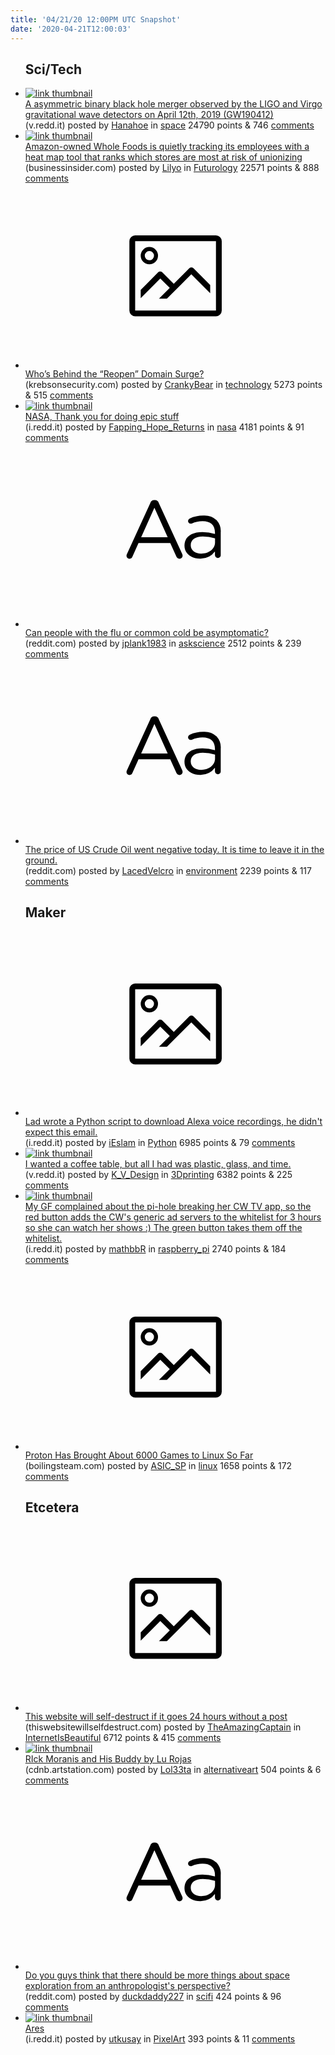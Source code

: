 ```yaml
---
title: '04/21/20 12:00PM UTC Snapshot'
date: '2020-04-21T12:00:03'
---
```

<ul>
<h2>Sci/Tech</h2>

<li><a href='https://v.redd.it/7zids91df1u41'><img src='https://b.thumbs.redditmedia.com/KbgYoOHs6J8JEtpsqE2t7owDma7ik6ZK3XqnOkrA6Jw.jpg' alt='link thumbnail'></a><div><div class='linkTitle'><a href='https://v.redd.it/7zids91df1u41'>A asymmetric binary black hole merger observed by the LIGO and Virgo gravitational wave detectors on April 12th, 2019 (GW190412)</a></div>(v.redd.it) posted by <a href='https://www.reddit.com/user/Hanahoe'>Hanahoe</a> in <a href='https://www.reddit.com/r/space'>space</a> 24790 points & 746 <a href='https://www.reddit.com/r/space/comments/g51edm/a_asymmetric_binary_black_hole_merger_observed_by/'>comments</a></div></li>

<li><a href='https://www.businessinsider.com/whole-foods-tracks-unionization-risk-with-heat-map-2020-1'><img src='https://b.thumbs.redditmedia.com/9V7lUr4LxwP0h4-G1PixlaLJULOA_ugJulRSzaUVTTM.jpg' alt='link thumbnail'></a><div><div class='linkTitle'><a href='https://www.businessinsider.com/whole-foods-tracks-unionization-risk-with-heat-map-2020-1'>Amazon-owned Whole Foods is quietly tracking its employees with a heat map tool that ranks which stores are most at risk of unionizing</a></div>(businessinsider.com) posted by <a href='https://www.reddit.com/user/Lilyo'>Lilyo</a> in <a href='https://www.reddit.com/r/Futurology'>Futurology</a> 22571 points & 888 <a href='https://www.reddit.com/r/Futurology/comments/g4w2uo/amazonowned_whole_foods_is_quietly_tracking_its/'>comments</a></div></li>

<li><a href='https://krebsonsecurity.com/2020/04/whos-behind-the-reopen-domain-surge/'><svg version='1.1' viewBox='-34 -14 104 64' preserveAspectRatio='xMidYMid meet' xmlns='http://www.w3.org/2000/svg' xmlns:xlink='http://www.w3.org/1999/xlink'>
    <title>link thumbnail</title>
    <path d='M32,4H4A2,2,0,0,0,2,6V30a2,2,0,0,0,2,2H32a2,2,0,0,0,2-2V6A2,2,0,0,0,32,4ZM4,30V6H32V30Z'></path>
    <path d='M8.92,14a3,3,0,1,0-3-3A3,3,0,0,0,8.92,14Zm0-4.6A1.6,1.6,0,1,1,7.33,11,1.6,1.6,0,0,1,8.92,9.41Z'></path>
    <path d='M22.78,15.37l-5.4,5.4-4-4a1,1,0,0,0-1.41,0L5.92,22.9v2.83l6.79-6.79L16,22.18l-3.75,3.75H15l8.45-8.45L30,24V21.18l-5.81-5.81A1,1,0,0,0,22.78,15.37Z'></path>
    </svg></a><div><div class='linkTitle'><a href='https://krebsonsecurity.com/2020/04/whos-behind-the-reopen-domain-surge/'>Who’s Behind the “Reopen” Domain Surge?</a></div>(krebsonsecurity.com) posted by <a href='https://www.reddit.com/user/CrankyBear'>CrankyBear</a> in <a href='https://www.reddit.com/r/technology'>technology</a> 5273 points & 515 <a href='https://www.reddit.com/r/technology/comments/g53kxu/whos_behind_the_reopen_domain_surge/'>comments</a></div></li>

<li><a href='https://i.redd.it/zq0lu3sij1u41.jpg'><img src='https://b.thumbs.redditmedia.com/iJy125lr_eqo0_PRZf1zLHHidFON4nWbmYwD4SCU4oo.jpg' alt='link thumbnail'></a><div><div class='linkTitle'><a href='https://i.redd.it/zq0lu3sij1u41.jpg'>NASA, Thank you for doing epic stuff</a></div>(i.redd.it) posted by <a href='https://www.reddit.com/user/Fapping_Hope_Returns'>Fapping_Hope_Returns</a> in <a href='https://www.reddit.com/r/nasa'>nasa</a> 4181 points & 91 <a href='https://www.reddit.com/r/nasa/comments/g51pzq/nasa_thank_you_for_doing_epic_stuff/'>comments</a></div></li>

<li><a href='https://www.reddit.com/r/askscience/comments/g55hr0/can_people_with_the_flu_or_common_cold_be/'><svg version='1.1' viewBox='-34 -12 104 64' preserveAspectRatio='xMidYMid slice' xmlns='http://www.w3.org/2000/svg' xmlns:xlink='http://www.w3.org/1999/xlink'>
    <title>text link thumbnail</title>
    <path d='M12.19,8.84a1.45,1.45,0,0,0-1.4-1h-.12a1.46,1.46,0,0,0-1.42,1L1.14,26.56a1.29,1.29,0,0,0-.14.59,1,1,0,0,0,1,1,1.12,1.12,0,0,0,1.08-.77l2.08-4.65h11l2.08,4.59a1.24,1.24,0,0,0,1.12.83,1.08,1.08,0,0,0,1.08-1.08,1.64,1.64,0,0,0-.14-.57ZM6.08,20.71l4.59-10.22,4.6,10.22Z'>
    </path>
    <path d='M32.24,14.78A6.35,6.35,0,0,0,27.6,13.2a11.36,11.36,0,0,0-4.7,1,1,1,0,0,0-.58.89,1,1,0,0,0,.94.92,1.23,1.23,0,0,0,.39-.08,8.87,8.87,0,0,1,3.72-.81c2.7,0,4.28,1.33,4.28,3.92v.5a15.29,15.29,0,0,0-4.42-.61c-3.64,0-6.14,1.61-6.14,4.64v.05c0,2.95,2.7,4.48,5.37,4.48a6.29,6.29,0,0,0,5.19-2.48V26.9a1,1,0,0,0,1,1,1,1,0,0,0,1-1.06V19A5.71,5.71,0,0,0,32.24,14.78Zm-.56,7.7c0,2.28-2.17,3.89-4.81,3.89-1.94,0-3.61-1.06-3.61-2.86v-.06c0-1.8,1.5-3,4.2-3a15.2,15.2,0,0,1,4.22.61Z'>
    </path>
    </svg></a><div><div class='linkTitle'><a href='https://www.reddit.com/r/askscience/comments/g55hr0/can_people_with_the_flu_or_common_cold_be/'>Can people with the flu or common cold be asymptomatic?</a></div>(reddit.com) posted by <a href='https://www.reddit.com/user/jplank1983'>jplank1983</a> in <a href='https://www.reddit.com/r/askscience'>askscience</a> 2512 points & 239 <a href='https://www.reddit.com/r/askscience/comments/g55hr0/can_people_with_the_flu_or_common_cold_be/'>comments</a></div></li>

<li><a href='https://www.reddit.com/r/environment/comments/g4y6yf/the_price_of_us_crude_oil_went_negative_today_it/'><svg version='1.1' viewBox='-34 -12 104 64' preserveAspectRatio='xMidYMid slice' xmlns='http://www.w3.org/2000/svg' xmlns:xlink='http://www.w3.org/1999/xlink'>
    <title>text link thumbnail</title>
    <path d='M12.19,8.84a1.45,1.45,0,0,0-1.4-1h-.12a1.46,1.46,0,0,0-1.42,1L1.14,26.56a1.29,1.29,0,0,0-.14.59,1,1,0,0,0,1,1,1.12,1.12,0,0,0,1.08-.77l2.08-4.65h11l2.08,4.59a1.24,1.24,0,0,0,1.12.83,1.08,1.08,0,0,0,1.08-1.08,1.64,1.64,0,0,0-.14-.57ZM6.08,20.71l4.59-10.22,4.6,10.22Z'>
    </path>
    <path d='M32.24,14.78A6.35,6.35,0,0,0,27.6,13.2a11.36,11.36,0,0,0-4.7,1,1,1,0,0,0-.58.89,1,1,0,0,0,.94.92,1.23,1.23,0,0,0,.39-.08,8.87,8.87,0,0,1,3.72-.81c2.7,0,4.28,1.33,4.28,3.92v.5a15.29,15.29,0,0,0-4.42-.61c-3.64,0-6.14,1.61-6.14,4.64v.05c0,2.95,2.7,4.48,5.37,4.48a6.29,6.29,0,0,0,5.19-2.48V26.9a1,1,0,0,0,1,1,1,1,0,0,0,1-1.06V19A5.71,5.71,0,0,0,32.24,14.78Zm-.56,7.7c0,2.28-2.17,3.89-4.81,3.89-1.94,0-3.61-1.06-3.61-2.86v-.06c0-1.8,1.5-3,4.2-3a15.2,15.2,0,0,1,4.22.61Z'>
    </path>
    </svg></a><div><div class='linkTitle'><a href='https://www.reddit.com/r/environment/comments/g4y6yf/the_price_of_us_crude_oil_went_negative_today_it/'>The price of US Crude Oil went negative today. It is time to leave it in the ground.</a></div>(reddit.com) posted by <a href='https://www.reddit.com/user/LacedVelcro'>LacedVelcro</a> in <a href='https://www.reddit.com/r/environment'>environment</a> 2239 points & 117 <a href='https://www.reddit.com/r/environment/comments/g4y6yf/the_price_of_us_crude_oil_went_negative_today_it/'>comments</a></div></li>

<h2>Maker</h2>

<li><a href='https://i.redd.it/2s0dj8ob12u41.png'><svg version='1.1' viewBox='-34 -14 104 64' preserveAspectRatio='xMidYMid meet' xmlns='http://www.w3.org/2000/svg' xmlns:xlink='http://www.w3.org/1999/xlink'>
    <title>link thumbnail</title>
    <path d='M32,4H4A2,2,0,0,0,2,6V30a2,2,0,0,0,2,2H32a2,2,0,0,0,2-2V6A2,2,0,0,0,32,4ZM4,30V6H32V30Z'></path>
    <path d='M8.92,14a3,3,0,1,0-3-3A3,3,0,0,0,8.92,14Zm0-4.6A1.6,1.6,0,1,1,7.33,11,1.6,1.6,0,0,1,8.92,9.41Z'></path>
    <path d='M22.78,15.37l-5.4,5.4-4-4a1,1,0,0,0-1.41,0L5.92,22.9v2.83l6.79-6.79L16,22.18l-3.75,3.75H15l8.45-8.45L30,24V21.18l-5.81-5.81A1,1,0,0,0,22.78,15.37Z'></path>
    </svg></a><div><div class='linkTitle'><a href='https://i.redd.it/2s0dj8ob12u41.png'>Lad wrote a Python script to download Alexa voice recordings, he didn't expect this email.</a></div>(i.redd.it) posted by <a href='https://www.reddit.com/user/iEslam'>iEslam</a> in <a href='https://www.reddit.com/r/Python'>Python</a> 6985 points & 79 <a href='https://www.reddit.com/r/Python/comments/g53lxf/lad_wrote_a_python_script_to_download_alexa_voice/'>comments</a></div></li>

<li><a href='https://v.redd.it/2eujis33l1u41'><img src='https://a.thumbs.redditmedia.com/DyhYWBLJolPLNSjh21_qGkknaj-4K1ZxwgYikf4CpY8.jpg' alt='link thumbnail'></a><div><div class='linkTitle'><a href='https://v.redd.it/2eujis33l1u41'>I wanted a coffee table, but all I had was plastic, glass, and time.</a></div>(v.redd.it) posted by <a href='https://www.reddit.com/user/K_V_Design'>K_V_Design</a> in <a href='https://www.reddit.com/r/3Dprinting'>3Dprinting</a> 6382 points & 225 <a href='https://www.reddit.com/r/3Dprinting/comments/g51xch/i_wanted_a_coffee_table_but_all_i_had_was_plastic/'>comments</a></div></li>

<li><a href='https://i.redd.it/hvyd2nmp20u41.jpg'><img src='https://b.thumbs.redditmedia.com/BzpRjX5Z6IJzR-fJWTYMsc_XS0brf62j1Xk95gGZaTI.jpg' alt='link thumbnail'></a><div><div class='linkTitle'><a href='https://i.redd.it/hvyd2nmp20u41.jpg'>My GF complained about the pi-hole breaking her CW TV app, so the red button adds the CW's generic ad servers to the whitelist for 3 hours so she can watch her shows :) The green button takes them off the whitelist.</a></div>(i.redd.it) posted by <a href='https://www.reddit.com/user/mathbbR'>mathbbR</a> in <a href='https://www.reddit.com/r/raspberry_pi'>raspberry_pi</a> 2740 points & 184 <a href='https://www.reddit.com/r/raspberry_pi/comments/g4w1o1/my_gf_complained_about_the_pihole_breaking_her_cw/'>comments</a></div></li>

<li><a href='https://boilingsteam.com/proton-brought-about-6000-games-to-linux-so-far/'><svg version='1.1' viewBox='-34 -14 104 64' preserveAspectRatio='xMidYMid meet' xmlns='http://www.w3.org/2000/svg' xmlns:xlink='http://www.w3.org/1999/xlink'>
    <title>link thumbnail</title>
    <path d='M32,4H4A2,2,0,0,0,2,6V30a2,2,0,0,0,2,2H32a2,2,0,0,0,2-2V6A2,2,0,0,0,32,4ZM4,30V6H32V30Z'></path>
    <path d='M8.92,14a3,3,0,1,0-3-3A3,3,0,0,0,8.92,14Zm0-4.6A1.6,1.6,0,1,1,7.33,11,1.6,1.6,0,0,1,8.92,9.41Z'></path>
    <path d='M22.78,15.37l-5.4,5.4-4-4a1,1,0,0,0-1.41,0L5.92,22.9v2.83l6.79-6.79L16,22.18l-3.75,3.75H15l8.45-8.45L30,24V21.18l-5.81-5.81A1,1,0,0,0,22.78,15.37Z'></path>
    </svg></a><div><div class='linkTitle'><a href='https://boilingsteam.com/proton-brought-about-6000-games-to-linux-so-far/'>Proton Has Brought About 6000 Games to Linux So Far</a></div>(boilingsteam.com) posted by <a href='https://www.reddit.com/user/ASIC_SP'>ASIC_SP</a> in <a href='https://www.reddit.com/r/linux'>linux</a> 1658 points & 172 <a href='https://www.reddit.com/r/linux/comments/g4s03y/proton_has_brought_about_6000_games_to_linux_so/'>comments</a></div></li>

<h2>Etcetera</h2>

<li><a href='https://www.thiswebsitewillselfdestruct.com'><svg version='1.1' viewBox='-34 -14 104 64' preserveAspectRatio='xMidYMid meet' xmlns='http://www.w3.org/2000/svg' xmlns:xlink='http://www.w3.org/1999/xlink'>
    <title>link thumbnail</title>
    <path d='M32,4H4A2,2,0,0,0,2,6V30a2,2,0,0,0,2,2H32a2,2,0,0,0,2-2V6A2,2,0,0,0,32,4ZM4,30V6H32V30Z'></path>
    <path d='M8.92,14a3,3,0,1,0-3-3A3,3,0,0,0,8.92,14Zm0-4.6A1.6,1.6,0,1,1,7.33,11,1.6,1.6,0,0,1,8.92,9.41Z'></path>
    <path d='M22.78,15.37l-5.4,5.4-4-4a1,1,0,0,0-1.41,0L5.92,22.9v2.83l6.79-6.79L16,22.18l-3.75,3.75H15l8.45-8.45L30,24V21.18l-5.81-5.81A1,1,0,0,0,22.78,15.37Z'></path>
    </svg></a><div><div class='linkTitle'><a href='https://www.thiswebsitewillselfdestruct.com'>This website will self-destruct if it goes 24 hours without a post</a></div>(thiswebsitewillselfdestruct.com) posted by <a href='https://www.reddit.com/user/TheAmazingCaptain'>TheAmazingCaptain</a> in <a href='https://www.reddit.com/r/InternetIsBeautiful'>InternetIsBeautiful</a> 6712 points & 415 <a href='https://www.reddit.com/r/InternetIsBeautiful/comments/g56vxk/this_website_will_selfdestruct_if_it_goes_24/'>comments</a></div></li>

<li><a href='https://cdnb.artstation.com/p/assets/images/images/025/882/177/large/lu-rojas-rick.jpg'><img src='https://b.thumbs.redditmedia.com/68X7Edd613PJjWwyf1iolHXQsOWyh0hChN3jhvf5RhY.jpg' alt='link thumbnail'></a><div><div class='linkTitle'><a href='https://cdnb.artstation.com/p/assets/images/images/025/882/177/large/lu-rojas-rick.jpg'>RIck Moranis and His Buddy by Lu Rojas</a></div>(cdnb.artstation.com) posted by <a href='https://www.reddit.com/user/Lol33ta'>Lol33ta</a> in <a href='https://www.reddit.com/r/alternativeart'>alternativeart</a> 504 points & 6 <a href='https://www.reddit.com/r/alternativeart/comments/g4tfcy/rick_moranis_and_his_buddy_by_lu_rojas/'>comments</a></div></li>

<li><a href='https://www.reddit.com/r/scifi/comments/g4yfci/do_you_guys_think_that_there_should_be_more/'><svg version='1.1' viewBox='-34 -12 104 64' preserveAspectRatio='xMidYMid slice' xmlns='http://www.w3.org/2000/svg' xmlns:xlink='http://www.w3.org/1999/xlink'>
    <title>text link thumbnail</title>
    <path d='M12.19,8.84a1.45,1.45,0,0,0-1.4-1h-.12a1.46,1.46,0,0,0-1.42,1L1.14,26.56a1.29,1.29,0,0,0-.14.59,1,1,0,0,0,1,1,1.12,1.12,0,0,0,1.08-.77l2.08-4.65h11l2.08,4.59a1.24,1.24,0,0,0,1.12.83,1.08,1.08,0,0,0,1.08-1.08,1.64,1.64,0,0,0-.14-.57ZM6.08,20.71l4.59-10.22,4.6,10.22Z'>
    </path>
    <path d='M32.24,14.78A6.35,6.35,0,0,0,27.6,13.2a11.36,11.36,0,0,0-4.7,1,1,1,0,0,0-.58.89,1,1,0,0,0,.94.92,1.23,1.23,0,0,0,.39-.08,8.87,8.87,0,0,1,3.72-.81c2.7,0,4.28,1.33,4.28,3.92v.5a15.29,15.29,0,0,0-4.42-.61c-3.64,0-6.14,1.61-6.14,4.64v.05c0,2.95,2.7,4.48,5.37,4.48a6.29,6.29,0,0,0,5.19-2.48V26.9a1,1,0,0,0,1,1,1,1,0,0,0,1-1.06V19A5.71,5.71,0,0,0,32.24,14.78Zm-.56,7.7c0,2.28-2.17,3.89-4.81,3.89-1.94,0-3.61-1.06-3.61-2.86v-.06c0-1.8,1.5-3,4.2-3a15.2,15.2,0,0,1,4.22.61Z'>
    </path>
    </svg></a><div><div class='linkTitle'><a href='https://www.reddit.com/r/scifi/comments/g4yfci/do_you_guys_think_that_there_should_be_more/'>Do you guys think that there should be more things about space exploration from an anthropologist's perspective?</a></div>(reddit.com) posted by <a href='https://www.reddit.com/user/duckdaddy227'>duckdaddy227</a> in <a href='https://www.reddit.com/r/scifi'>scifi</a> 424 points & 96 <a href='https://www.reddit.com/r/scifi/comments/g4yfci/do_you_guys_think_that_there_should_be_more/'>comments</a></div></li>

<li><a href='https://i.redd.it/gs708usngzt41.jpg'><img src='https://a.thumbs.redditmedia.com/4UDTEMs8oZW-ZklmBd1e0e60HDeFVbWjw9bq9bXJqj8.jpg' alt='link thumbnail'></a><div><div class='linkTitle'><a href='https://i.redd.it/gs708usngzt41.jpg'>Ares</a></div>(i.redd.it) posted by <a href='https://www.reddit.com/user/utkusay'>utkusay</a> in <a href='https://www.reddit.com/r/PixelArt'>PixelArt</a> 393 points & 11 <a href='https://www.reddit.com/r/PixelArt/comments/g4ts9z/ares/'>comments</a></div></li>

</ul>
